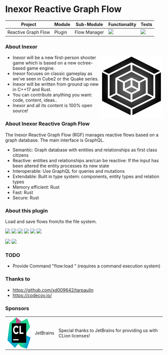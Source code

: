 # Inexor Reactive Graph Flow

| Project             | Module | Sub-Module   | Functionality                                                        | Tests                                                                                                                                                |
|---------------------|--------|--------------|----------------------------------------------------------------------|------------------------------------------------------------------------------------------------------------------------------------------------------|
| Reactive Graph Flow | Plugin | Flow Manager | <img src="https://img.shields.io/badge/state-completed-brightgreen"> | [<img src="https://img.shields.io/codecov/c/github/aschaeffer/inexor-rgf-plugin-flow-manager">](https://app.codecov.io/gh/aschaeffer/inexor-rgf-plugin-flow-manager) |

### About Inexor

<a href="https://inexor.org/">
<img align="right" width="200" height="200" src="https://raw.githubusercontent.com/aschaeffer/inexor-rgf-plugin-flow-manager/main/docs/images/inexor_2.png">
</a>

* Inexor will be a new first-person shooter game which is based on a new octree-based game engine.
* Inexor focuses on classic gameplay as we've seen in Cube2 or the Quake series.
* Inexor will be written from ground up new in C++17 and Rust.
* You can contribute anything you want: code, content, ideas..
* Inexor and all its content is 100% open source!

### About Inexor Reactive Graph Flow

The Inexor Reactive Graph Flow (RGF) manages reactive flows based on a graph database. The main interface is GraphQL.

* Semantic: Graph database with entities and relationships as first class citizens
* Reactive: entities and relationships are/can be reactive: If the input has been altered the entity processes its new state
* Interoperable: Use GraphQL for queries and mutations
* Extendable: Built in type system: components, entity types and relation types
* Memory efficient: Rust
* Fast: Rust
* Secure: Rust

### About this plugin

Load and save flows from/to the file system.

[<img src="https://img.shields.io/badge/Language-Rust-brightgreen">](https://www.rust-lang.org/)
[<img src="https://img.shields.io/badge/Platforms-Linux%20%26%20Windows-brightgreen">]()
[<img src="https://img.shields.io/github/workflow/status/aschaeffer/inexor-rgf-plugin-flow-manager/Rust">](https://github.com/aschaeffer/inexor-rgf-plugin-flow-manager/actions?query=workflow%3ARust)
[<img src="https://img.shields.io/github/last-commit/aschaeffer/inexor-rgf-plugin-flow-manager">]()
[<img src="https://img.shields.io/github/languages/code-size/aschaeffer/inexor-rgf-plugin-flow-manager">]()
[<img src="https://img.shields.io/codecov/c/github/aschaeffer/inexor-rgf-plugin-flow-manager">](https://app.codecov.io/gh/aschaeffer/inexor-rgf-plugin-flow-manager)

[<img src="https://img.shields.io/github/license/aschaeffer/inexor-rgf-plugin-flow-manager">](https://github.com/aschaeffer/inexor-rgf-plugin-flow-manager/blob/main/LICENSE)
[<img src="https://img.shields.io/discord/698219248954376256?logo=discord">](https://discord.com/invite/acUW8k7)

### TODO

* Provide Command "flow:load <path>" (requires a command execution system)

### Thanks to

* https://github.com/xd009642/tarpaulin
* https://codecov.io/

### Sponsors

|                                                                                                                                                                                                                               |           |                                                                   |
|-------------------------------------------------------------------------------------------------------------------------------------------------------------------------------------------------------------------------------|-----------|-------------------------------------------------------------------|
| <a href="https://www.jetbrains.com/?from=github.com/inexorgame"><img align="right" width="100" height="100" src="https://raw.githubusercontent.com/aschaeffer/inexor-rgf-plugin-logical/main/docs/images/icon_CLion.svg"></a> | JetBrains | Special thanks to JetBrains for providing us with CLion licenses! |

